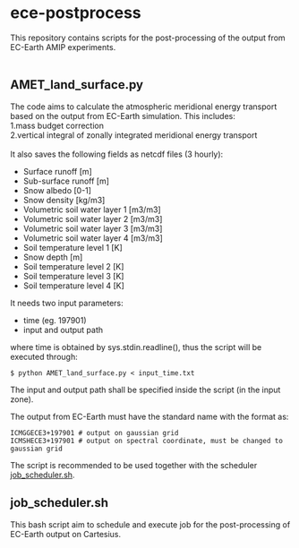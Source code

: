 # ece-postprocess
This repository contains scripts for the post-processing of the output from EC-Earth AMIP experiments.
<br />
<br />
## AMET_land_surface.py
The code aims to calculate the atmospheric meridional energy transport based on the output from EC-Earth simulation. This includes: <br />
1.mass budget correction <br />
2.vertical integral of zonally integrated meridional energy transport <br />
<br />
It also saves the following fields as netcdf files (3 hourly): <br />
* Surface runoff                        [m] <br />
* Sub-surface runoff                    [m] <br />
* Snow albedo                           [0-1] <br />
* Snow density                          [kg/m3] <br />
* Volumetric soil water layer 1         [m3/m3] <br />
* Volumetric soil water layer 2         [m3/m3] <br />
* Volumetric soil water layer 3         [m3/m3] <br />
* Volumetric soil water layer 4         [m3/m3] <br />
* Soil temperature level 1              [K] <br />
* Snow depth                            [m] <br />
* Soil temperature level 2              [K] <br />
* Soil temperature level 3              [K] <br />
* Soil temperature level 4              [K] <br />

It needs two input parameters:<br />
* time (eg. 197901)<br />
* input and output path<br />

where time is obtained by sys.stdin.readline(), thus the script will be executed through: <br />
```
$ python AMET_land_surface.py < input_time.txt
```
The input and output path shall be specified inside the script (in the input zone). <br />

The output from EC-Earth must have the standard name with the format as:
```
ICMGGECE3+197901 # output on gaussian grid
ICMSHECE3+197901 # output on spectral coordinate, must be changed to gaussian grid
```
The script is recommended to be used together with the scheduler [job_scheduler.sh](https://github.com/blue-action/ece-postprocess/blob/master/job_scheduler.sh).

## job_scheduler.sh
This bash script aim to schedule and execute job for the post-processing of EC-Earth output on Cartesius.
